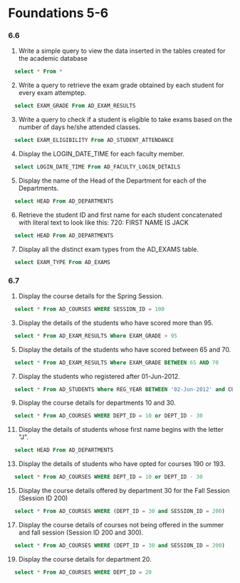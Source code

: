 # Foundations 5-6

### 6.6

1. Write a simple query to view the data inserted in the tables created for the academic database
``` sql
  select * From *
```
2. Write a query to retrieve the exam grade obtained by each student for every exam attemptep.
``` sql
  select EXAM_GRADE From AD_EXAM_RESULTS 
```
3. Write a query to check if a student is eligible to take exams based on the number of days he/she attended classes.
``` sql
  select EXAM_ELIGIBILITY From AD_STUDENT_ATTENDANCE
```
4. Display the LOGIN_DATE_TIME for each faculty member.
``` sql
  select LOGIN_DATE_TIME From AD_FACULTY_LOGIN_DETAILS
```
5. Display the name of the Head of the Department for each of the Departments.
``` sql
  select HEAD From AD_DEPARTMENTS
```
6. Retrieve the student ID and first name for each student concatenated with literal text to look like this:
720: FIRST NAME IS JACK
``` sql
  select HEAD From AD_DEPARTMENTS
```
7. Display all the distinct exam types from the AD_EXAMS table.
``` sql
  select EXAM_TYPE From AD_EXAMS
```

### 6.7

1. Display the course details for the Spring Session.
``` sql
  select * From AD_COURSES WHERE SESSION_ID = 100
```
3. Display the details of the students who have scored more than 95.
``` sql
  select * From AD_EXAM_RESULTS Where EXAM_GRADE > 95
```
5. Display the details of the students who have scored between 65 and 70.
``` sql
  select * From AD_EXAM_RESULTS Where EXAM_GRADE BETWEEN 65 AND 70
```
7. Display the students who registered after 01-Jun-2012.
``` sql
  select * From AD_STUDENTS Where REG_YEAR BETWEEN '02-Jun-2012' and CURDATE 
```
9. Display the course details for departments 10 and 30.
``` sql
  select * From AD_COURSES WHERE DEPT_ID = 10 or DEPT_ID - 30
```
11. Display the details of students whose first name begins with the letter "J".
``` sql
  select HEAD From AD_DEPARTMENTS
```
13. Display the details of students who have opted for courses 190 or 193.
``` sql
  select * From AD_COURSES WHERE DEPT_ID = 10 or DEPT_ID - 30
```
15. Display the course details offered by department 30 for the Fall Session (Session ID 200)
``` sql
  select * From AD_COURSES WHERE (DEPT_ID = 30 and SESSION_ID = 200)
```
17. Display the course details of courses not being offered in the summer and fall session (Session ID 200 and 300).
``` sql
  select * From AD_COURSES WHERE (DEPT_ID = 30 and SESSION_ID = 200)
```
19. Display the course details for department 20.
``` sql
  select * From AD_COURSES WHERE DEPT_ID = 20
```



